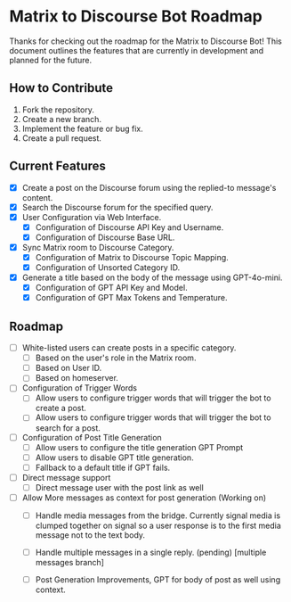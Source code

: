 # Matrix to Discourse Bot Roadmap
Thanks for checking out the roadmap for the Matrix to Discourse Bot! This document outlines the features that are currently in development and planned for the future.


## How to Contribute
1. Fork the repository.
2. Create a new branch.
3. Implement the feature or bug fix.
4. Create a pull request.

## Current Features
- [x] Create a post on the Discourse forum using the replied-to message's content.
- [x] Search the Discourse forum for the specified query.
- [x] User Configuration via Web Interface.
    - [x] Configuration of Discourse API Key and Username.
    - [x] Configuration of Discourse Base URL.
- [x] Sync Matrix room to Discourse Category.
    - [x] Configuration of Matrix to Discourse Topic Mapping.
    - [x] Configuration of Unsorted Category ID.
- [x] Generate a title based on the body of the message using GPT-4o-mini.
    - [x] Configuration of GPT API Key and Model.
    - [x] Configuration of GPT Max Tokens and Temperature.

## Roadmap
- [ ] White-listed users can create posts in a specific category.
    - [ ] Based on the user's role in the Matrix room.
    - [ ] Based on User ID.
    - [ ] Based on homeserver.
- [ ] Configuration of Trigger Words
    - [ ] Allow users to configure trigger words that will trigger the bot to create a post.
    - [ ] Allow users to configure trigger words that will trigger the bot to search for a post.
- [ ] Configuration of Post Title Generation
    - [ ] Allow users to configure the title generation GPT Prompt
    - [ ] Allow users to disable GPT title generation.
    - [ ] Fallback to a default title if GPT fails.
- [ ] Direct message support
    - [ ] Direct message user with the post link as well
- [ ] Allow More messages as context for post generation (Working on)
    - [ ] Handle media messages from the bridge.
    Currently signal media is clumped together on signal so a user response is to the first media message not to the text body. 
    - [ ] Handle multiple messages in a single reply. (pending) [multiple messages branch]
    - [ ] Post Generation Improvements, GPT for body of post as well using context.

